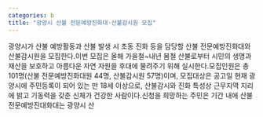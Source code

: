 ```yaml
---
categories: b
title: "광양시 산불 전문예방진화대·산불감시원 모집"
---
```

광양시가 산불 예방활동과 산불 발생 시 초동 진화 등을 담당할 산불 전문예방진화대와 산불감시원을 모집한다.이번 모집은 올해 가을철~내년 봄철 산불로부터 시민의 생명과 재산을 보호하고 아름다운 자연 자원을 후대에 물려주기 위해 실시한다.모집인원은 총 101명(산불 전문예방진화대원 44명, 산불감시원 57명)이며, 모집대상은 공고일 현재 광양시에 주민등록이 되어 있는 만 18세 이상으로, 산불감시와 진화 특성상 근무지역 지리에 밝고 기동력을 갖춘 신체가 건강한 사람이다.신청을 희망하는 주민은 기간 내에 산불 전문예방진대화대는 광양시 산